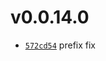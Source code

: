 # v0.0.14.0
 * [`572cd54`](https://github.com/lucaspopp0/hass-updatemanager/commit/572cd54) prefix fix

